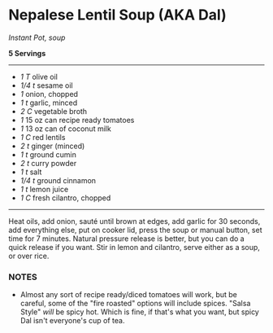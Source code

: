 # Nepalese Lentil Soup (AKA Dal)

*Instant Pot, soup*

**5 Servings**

---

- *1 T* olive oil
- *1/4 t* sesame oil
- *1* onion, chopped
- *1 t* garlic, minced
- *2 C* vegetable broth
- *1* 15 oz can recipe ready tomatoes
- *1* 13 oz can of coconut milk
- *1 C* red lentils
- *2 t* ginger (minced)
- *1 t* ground cumin
- *2 t* curry powder
- *1 t* salt
- *1/4 t* ground cinnamon
- *1 t* lemon juice
- *1 C* fresh cilantro, chopped

---

Heat oils, add onion, sauté until brown at edges, add garlic for 30 seconds, add
everything else, put on cooker lid, press the soup or manual button, set time
for 7 minutes. Natural pressure release is better, but you can do a quick
release if you want. Stir in lemon and cilantro, serve either as a soup, or over
rice.

### NOTES

- Almost any sort of recipe ready/diced tomatoes will work, but be careful, some
of the "fire roasted" options will include spices. "Salsa Style" *will* be spicy
hot. Which is fine, if that's what you want, but spicy Dal isn't everyone's cup
of tea.
